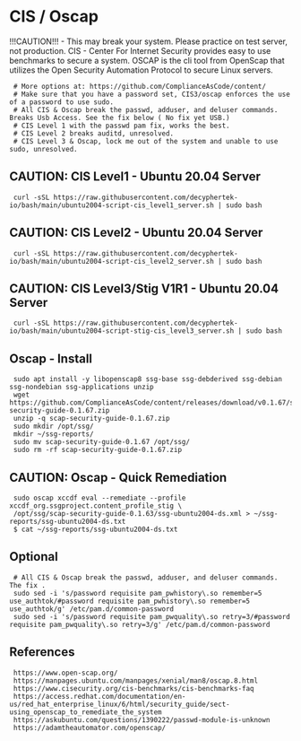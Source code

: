 CIS / Oscap
=====

!!!CAUTION!!! - This may break your system. Please practice on test server, not production.
CIS - Center For Internet Security provides easy to use benchmarks to secure a system. OSCAP 
is the cli tool from OpenScap that utilizes the Open Security Automation Protocol to 
secure Linux servers. 

     # More options at: https://github.com/ComplianceAsCode/content/ 
     # Make sure that you have a password set, CIS3/oscap enforces the use of a password to use sudo. 
     # All CIS & Oscap break the passwd, adduser, and deluser commands. Breaks Usb Access. See the fix below ( No fix yet USB.) 
     # CIS Level 1 with the passwd pam fix, works the best.
     # CIS Level 2 breaks auditd, unresolved.
     # CIS Level 3 & Oscap, lock me out of the system and unable to use sudo, unresolved. 
  
CAUTION: CIS Level1 - Ubuntu 20.04 Server
-----------------------------------------

     curl -sSL https://raw.githubusercontent.com/decyphertek-io/bash/main/ubuntu2004-script-cis_level1_server.sh | sudo bash

CAUTION: CIS Level2 - Ubuntu 20.04 Server
-----------------------------------------

     curl -sSL https://raw.githubusercontent.com/decyphertek-io/bash/main/ubuntu2004-script-cis_level2_server.sh | sudo bash

CAUTION: CIS Level3/Stig V1R1 - Ubuntu 20.04 Server
---------------------------------------------------

     curl -sSL https://raw.githubusercontent.com/decyphertek-io/bash/main/ubuntu2004-script-stig-cis_level3_server.sh | sudo bash

Oscap - Install
----------------

     sudo apt install -y libopenscap8 ssg-base ssg-debderived ssg-debian ssg-nondebian ssg-applications unzip
     wget https://github.com/ComplianceAsCode/content/releases/download/v0.1.67/scap-security-guide-0.1.67.zip
     unzip -q scap-security-guide-0.1.67.zip
     sudo mkdir /opt/ssg/
     mkdir ~/ssg-reports/
     sudo mv scap-security-guide-0.1.67 /opt/ssg/
     sudo rm -rf scap-security-guide-0.1.67.zip
  
CAUTION: Oscap - Quick Remediation
----------------------------------

     sudo oscap xccdf eval --remediate --profile xccdf_org.ssgproject.content_profile_stig \
     /opt/ssg/scap-security-guide-0.1.63/ssg-ubuntu2004-ds.xml > ~/ssg-reports/ssg-ubuntu2004-ds.txt
     $ cat ~/ssg-reports/ssg-ubuntu2004-ds.txt

Optional
--------

     # All CIS & Oscap break the passwd, adduser, and deluser commands. The fix .
     sudo sed -i 's/password requisite pam_pwhistory\.so remember=5  use_authtok/#password requisite pam_pwhistory\.so remember=5  use_authtok/g' /etc/pam.d/common-password 
     sudo sed -i 's/password requisite pam_pwquality\.so retry=3/#password requisite pam_pwquality\.so retry=3/g' /etc/pam.d/common-password
  
  
References
----------

     https://www.open-scap.org/
     https://manpages.ubuntu.com/manpages/xenial/man8/oscap.8.html
     https://www.cisecurity.org/cis-benchmarks/cis-benchmarks-faq
     https://access.redhat.com/documentation/en-us/red_hat_enterprise_linux/6/html/security_guide/sect-using_openscap_to_remediate_the_system
     https://askubuntu.com/questions/1390222/passwd-module-is-unknown
     https://adamtheautomator.com/openscap/


